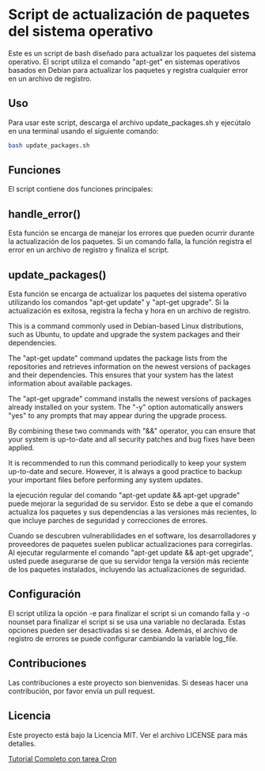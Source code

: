 # Script de actualización de paquetes del sistema operativo

Este es un script de bash diseñado para actualizar los paquetes del sistema operativo. El script utiliza el comando "apt-get" en sistemas operativos basados en Debian para actualizar los paquetes y registra cualquier error en un archivo de registro.

## Uso
Para usar este script, descarga el archivo update_packages.sh y ejecútalo en una terminal usando el siguiente comando:

```Bash
bash update_packages.sh
```

## Funciones
El script contiene dos funciones principales:

## handle_error()
Esta función se encarga de manejar los errores que pueden ocurrir durante la actualización de los paquetes. Si un comando falla, la función registra el error en un archivo de registro y finaliza el script.

## update_packages()
Esta función se encarga de actualizar los paquetes del sistema operativo utilizando los comandos "apt-get update" y "apt-get upgrade". Si la actualización es exitosa, registra la fecha y hora en un archivo de registro.

This is a command commonly used in Debian-based Linux distributions, such as Ubuntu, to update and upgrade the system packages and their dependencies.

The "apt-get update" command updates the package lists from the repositories and retrieves information on the newest versions of packages and their dependencies. This ensures that your system has the latest information about available packages.

The "apt-get upgrade" command installs the newest versions of packages already installed on your system. The "-y" option automatically answers "yes" to any prompts that may appear during the upgrade process.

By combining these two commands with "&&" operator, you can ensure that your system is up-to-date and all security patches and bug fixes have been applied.

It is recommended to run this command periodically to keep your system up-to-date and secure. However, it is always a good practice to backup your important files before performing any system updates.

la ejecución regular del comando "apt-get update && apt-get upgrade" puede mejorar la seguridad de su servidor. Esto se debe a que el comando actualiza los paquetes y sus dependencias a las versiones más recientes, lo que incluye parches de seguridad y correcciones de errores.

Cuando se descubren vulnerabilidades en el software, los desarrolladores y proveedores de paquetes suelen publicar actualizaciones para corregirlas. Al ejecutar regularmente el comando "apt-get update && apt-get upgrade", usted puede asegurarse de que su servidor tenga la versión más reciente de los paquetes instalados, incluyendo las actualizaciones de seguridad.

## Configuración
El script utiliza la opción -e para finalizar el script si un comando falla y -o nounset para finalizar el script si se usa una variable no declarada. Estas opciones pueden ser desactivadas si se desea. Además, el archivo de registro de errores se puede configurar cambiando la variable log_file.

## Contribuciones
Las contribuciones a este proyecto son bienvenidas. Si deseas hacer una contribución, por favor envía un pull request.

## Licencia
Este proyecto está bajo la Licencia MIT. Ver el archivo LICENSE para más detalles.


[Tutorial Completo con tarea Cron](https://github.com/vhgalvez/Shell_bash/blob/main/Tutorial_Actualizar_paquetes._tarea%20cron.md)

